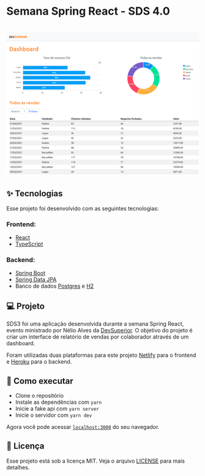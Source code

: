 # Semana Spring React - SDS 4.0

<h1 align="center">
  <img alt="SDS 4.0" title="Semana Spring React" src="https://github.com/juliocslima/sds3-project/blob/main/images/app-image.png" />
</h1>

## ✨ Tecnologias

Esse projeto foi desenvolvido com as seguintes tecnologias:

### Frontend:
- [React](https://reactjs.org)
- [TypeScript](https://www.typescriptlang.org/)

### Backend:
- [Spring Boot](https://spring.io/projects/spring-boot)
- [Spring Data JPA](https://spring.io/projects/spring-data-jpa)
- Banco de dados [Postgres](https://www.postgresql.org/) e [H2](https://www.h2database.com/html/main.html)

## 💻 Projeto

SDS3 foi uma aplicação desenvolvida durante a semana Spring React, evento ministrado por Nélio Alves da [DevSuperior](https://devsuperior.com.br/). O objetivo do projeto é criar um interface de relatório de vendas por colaborador através de um dashboard.

Foram utilizadas duas plataformas para este projeto [Netlify](https://www.netlify.com/) para o frontend e [Heroku](https://www.heroku.com/) para o backend.

## 🚀 Como executar

- Clone o repositório
- Instale as dependências com `yarn`
- Inicie a fake api com `yarn server`
- Inicie o servidor com `yarn dev`

Agora você pode acessar [`localhost:3000`](http://localhost:3000) do seu navegador.

## 📄 Licença

Esse projeto está sob a licença MIT. Veja o arquivo [LICENSE](LICENSE.md) para mais detalhes.
